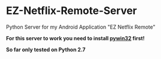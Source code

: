 # EZ-Netflix-Remote-Server
Python Server for my Android Application "EZ Netflix Remote"

**For this server to work you need to install [pywin32](https://github.com/mhammond/pywin32) first!**

**So far only tested on Python 2.7**

